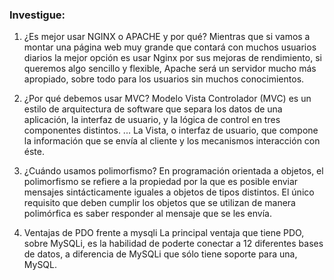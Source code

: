 
### Investigue:


1. ¿Es mejor usar NGINX o APACHE y por qué?
Mientras que si vamos a montar una página web muy grande que contará con muchos usuarios diarios la mejor opción es usar Nginx por sus mejoras de rendimiento, si queremos algo sencillo y flexible, Apache será un servidor mucho más apropiado, sobre todo para los usuarios sin muchos conocimientos.

2. ¿Por qué debemos usar MVC?
Modelo Vista Controlador (MVC) es un estilo de arquitectura de software que separa los datos de una aplicación, la interfaz de usuario, y la lógica de control en tres componentes distintos. ... La Vista, o interfaz de usuario, que compone la información que se envía al cliente y los mecanismos interacción con éste.

4. ¿Cuándo usamos polimorfismo?
En programación orientada a objetos, el polimorfismo se refiere a la propiedad por la que es posible enviar mensajes sintácticamente iguales a objetos de tipos distintos. El único requisito que deben cumplir los objetos que se utilizan de manera polimórfica es saber responder al mensaje que se les envía.

5. Ventajas de PDO frente a mysqli
La principal ventaja que tiene PDO, sobre MySQLi, es la habilidad de poderte conectar a 12 diferentes bases de datos, a diferencia de MySQLi que sólo tiene soporte para una, MySQL.
